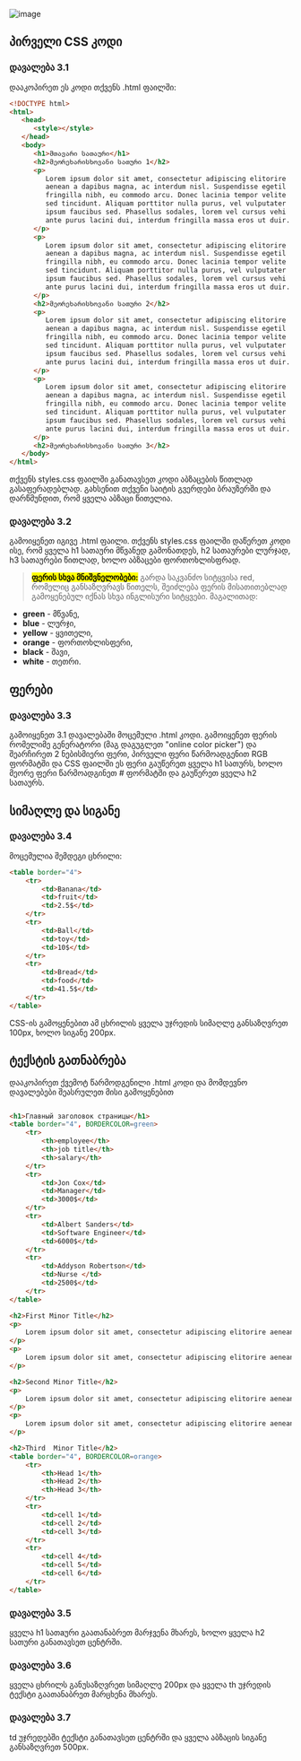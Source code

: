 ![image](https://user-images.githubusercontent.com/25004586/197330931-bfe2b85e-4ed5-48e4-a3e4-bbfeb114d563.png)

## პირველი CSS კოდი

### დავალება 3.1

დააკოპირეთ ეს კოდი თქვენს .html ფაილში:


```html
<!DOCTYPE html>
<html>
   <head>
      <style></style>
   </head>
   <body>
      <h1>მთავარი სათაური</h1>
      <h2>მეორეხარისხოვანი სათური 1</h2>
      <p>
         Lorem ipsum dolor sit amet, consectetur adipiscing elitorire
         aenean a dapibus magna, ac interdum nisl. Suspendisse egetil
         fringilla nibh, eu commodo arcu. Donec lacinia tempor velite
         sed tincidunt. Aliquam porttitor nulla purus, vel vulputater
         ipsum faucibus sed. Phasellus sodales, lorem vel cursus vehi
         ante purus lacini dui, interdum fringilla massa eros ut duir.
      </p>
      <p>
         Lorem ipsum dolor sit amet, consectetur adipiscing elitorire
         aenean a dapibus magna, ac interdum nisl. Suspendisse egetil
         fringilla nibh, eu commodo arcu. Donec lacinia tempor velite
         sed tincidunt. Aliquam porttitor nulla purus, vel vulputater
         ipsum faucibus sed. Phasellus sodales, lorem vel cursus vehi
         ante purus lacini dui, interdum fringilla massa eros ut duir.
      </p>
      <h2>მეორეხარისხოვანი სათური 2</h2>
      <p>
         Lorem ipsum dolor sit amet, consectetur adipiscing elitorire
         aenean a dapibus magna, ac interdum nisl. Suspendisse egetil
         fringilla nibh, eu commodo arcu. Donec lacinia tempor velite
         sed tincidunt. Aliquam porttitor nulla purus, vel vulputater
         ipsum faucibus sed. Phasellus sodales, lorem vel cursus vehi
         ante purus lacini dui, interdum fringilla massa eros ut duir.
      </p>
      <p>
         Lorem ipsum dolor sit amet, consectetur adipiscing elitorire
         aenean a dapibus magna, ac interdum nisl. Suspendisse egetil
         fringilla nibh, eu commodo arcu. Donec lacinia tempor velite
         sed tincidunt. Aliquam porttitor nulla purus, vel vulputater
         ipsum faucibus sed. Phasellus sodales, lorem vel cursus vehi
         ante purus lacini dui, interdum fringilla massa eros ut duir.
      </p>
      <h2>მეორეხარისხოვანი სათური 3</h2>
   </body>
</html>
```

თქვენს styles.css ფაილში განათავსეთ კოდი აბზაცების წითლად გასაფერადებლად. გახსენით თქვენი საიტის გვერდები ბრაუზერში და დარწმუნდით, რომ ყველა აბზაცი წითელია.

### დავალება 3.2

გამოიყენეთ იგივე .html ფაილი. თქვენს styles.css ფაილში დაწერეთ კოდი ისე, რომ ყველა h1 სათაური მწვანედ გამონათდეს, h2 სათაურები ლურჯად, h3 სათაურები წითლად, ხოლო აბზაცები ფორთოხლისფრად.


><mark>**ფერის სხვა მნიშვნელობები:**</mark> 
გარდა საკვანძო სიტყვისა red, რომელიც განსაზღვრავს წითელს, შეიძლება ფერის მისათითებლად გამოყენებულ იქნას სხვა ინგლისური სიტყვები. მაგალითად:


- **green** - მწვანე,
- **blue** - ლურჯი, 
- **yellow**  - ყვითელი, 
- **orange**  - ფორთოხლისფერი, 
- **black**  - შავი, 
- **white**  - თეთრი.

## ფერები

### დავალება 3.3

გამოიყენეთ 3.1 დავალებაში მოცემული .html კოდი. გამოიყენეთ ფერის რომელიმე გენერატორი (მაგ დაგუგლეთ "online color picker") და შეარჩირეთ 2 ნებისმიერი ფერი, პირველი ფერი წარმოადგენით RGB ფორმატში და CSS ფაილში ეს ფერი გაუწერეთ ყველა h1 სათურს, ხოლო მეორე ფერი წარმოადგინეთ # ფორმატში და გაუწერეთ ყველა h2 სათაურს.

## სიმაღლე და სიგანე
### დავალება 3.4

მოცემულია შემდეგი ცხრილი:

```html
<table border="4">
	<tr>
		<td>Banana</td>
		<td>fruit</td>
		<td>2.5$</td>
	</tr>
	<tr>
		<td>Ball</td>
		<td>toy</td>
		<td>10$</td>
	</tr>
	<tr>
		<td>Bread</td>
		<td>food</td>
		<td>41.5$</td>
	</tr>
</table>
```

CSS-ის გამოყენებით ამ ცხრილის ყველა უჯრედის სიმაღლე განსაზღვრეთ 100px, ხოლო სიგანე 200px. 


## ტექსტის გათნაბრება

დააკოპირეთ ქვემოტ წარმოდგენილი .html კოდი და მომდევნო დავალებები შეასრულეთ მისი გამოყენებით

```html

<h1>Главный заголовок страницы</h1>
<table border="4", BORDERCOLOR=green>
	<tr>
		<th>employee</th>
		<th>job title</th>
		<th>salary</th>
	</tr>
	<tr>
		<td>Jon Сox</td>
		<td>Manager</td>
		<td>3000$</td>
	</tr>
	<tr>
		<td>Albert Sanders</td>
		<td>Software Engineer</td>
		<td>6000$</td>
	</tr>
	<tr>
		<td>Addyson Robertson</td>
		<td>Nurse </td>
		<td>2500$</td>
	</tr>
</table>

<h2>First Minor Title</h2>
<p>
	Lorem ipsum dolor sit amet, consectetur adipiscing elitorire aenean a dapibus magna, ac interdum nisl. Aliquam porttitor nulla purus, vel vulputater ipsum faucibus sed. Phasellus sodales, lorem vel cursus vehi ante purus lacini dui, interdum fringilla massa eros ut duir.
</p>
<p>
	Lorem ipsum dolor sit amet, consectetur adipiscing elitorire aenean a dapibus magna, ac interdum nisl. Aliquam porttitor nulla purus, vel vulputater ipsum faucibus sed. Phasellus sodales, lorem vel cursus vehi ante purus lacini dui, interdum fringilla massa eros ut duir.
</p>

<h2>Second Minor Title</h2>
<p>
	Lorem ipsum dolor sit amet, consectetur adipiscing elitorire aenean a dapibus magna, ac interdum nisl. Aliquam porttitor nulla purus, vel vulputater ipsum faucibus sed. Phasellus sodales, lorem vel cursus vehi ante purus lacini dui, interdum fringilla massa eros ut duir.
</p>
<p>
	Lorem ipsum dolor sit amet, consectetur adipiscing elitorire aenean a dapibus magna, ac interdum nisl. Aliquam porttitor nulla purus, vel vulputater ipsum faucibus sed. Phasellus sodales, lorem vel cursus vehi ante purus lacini dui, interdum fringilla massa eros ut duir.
</p>

<h2>Third  Minor Title</h2>
<table border="4", BORDERCOLOR=orange>
	<tr>
		<th>Head 1</th>
		<th>Head 2</th>
		<th>Head 3</th>
	</tr>
	<tr>
		<td>cell 1</td>
		<td>cell 2</td>
		<td>cell 3</td>
	</tr>
	<tr>
		<td>cell 4</td>
		<td>cell 5</td>
		<td>cell 6</td>
	</tr>
</table>
```
### დავალება 3.5
ყველა h1 სათaური გაათანაბრეთ მარჯვენა მხარეს, ხოლო ყველა h2 სათური განათავსეთ ცენტრში.

### დავალება 3.6
ყველა ცხრილს განუსაზღვრეთ სიმაღლე 200px და ყველა th უჯრედის ტექსტი გაათანაბრეთ მარცხენა მხარეს.

### დავალება 3.7
td უჯრედებში ტექსტი განათავსეთ ცენტრში და ყველა აბზაცის სიგანე განსაზღვრეთ 500px.










